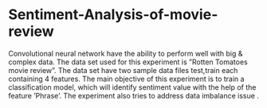# Sentiment-Analysis-of-movie-review
Convolutional neural network have the ability to perform well with big & complex data. The data set used for this experiment is ”Rotten Tomatoes movie review”. The data set have two sample data files test,train each containing 4 features. The main objective of this experiment is to train a classification model, which will identify sentiment value with the help of the feature ’Phrase’. The experiment also tries to address data imbalance issue . 


